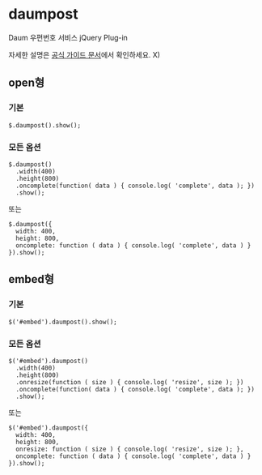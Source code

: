daumpost
========

Daum 우편번호 서비스 jQuery Plug-in

자세한 설명은 [공식 가이드 문서](http://postcode.map.daum.net/guide)에서 확인하세요. X)

## open형
### 기본
```
$.daumpost().show();
``` 

### 모든 옵션
```
$.daumpost()
  .width(400)
  .height(800)
  .oncomplete(function( data ) { console.log( 'complete', data ); })
  .show();
```  
  또는
``` 
$.daumpost({
  width: 400,
  height: 800,
  oncomplete: function ( data ) { console.log( 'complete', data ) }
}).show();
```
  
## embed형
### 기본
```
$('#embed').daumpost().show();
``` 

### 모든 옵션
```
$('#embed').daumpost()
  .width(400)
  .height(800)
  .onresize(function ( size ) { console.log( 'resize', size ); })
  .oncomplete(function( data ) { console.log( 'complete', data ); })
  .show();
```    
  또는
```
$('#embed').daumpost({
  width: 400,
  height: 800,
  onresize: function ( size ) { console.log( 'resize', size ); },
  oncomplete: function ( data ) { console.log( 'complete', data ) }
}).show();
```  
